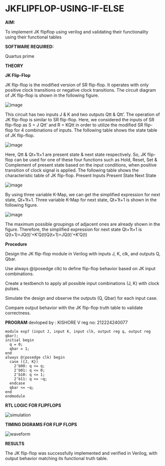 # JKFLIPFLOP-USING-IF-ELSE

**AIM:** 

To implement  JK flipflop using verilog and validating their functionality using their functional tables

**SOFTWARE REQUIRED:**

Quartus prime

**THEORY**

**JK Flip-Flop**

JK flip-flop is the modified version of SR flip-flop. It operates with only positive clock transitions or negative clock transitions. The circuit diagram of JK flip-flop is shown in the following figure.

![image](https://github.com/naavaneetha/JKFLIPFLOP-USING-IF-ELSE/assets/154305477/a649c30b-232b-4558-b188-fd6c09845180)


This circuit has two inputs J & K and two outputs Qtt & Qtt’. The operation of JK flip-flop is similar to SR flip-flop. Here, we considered the inputs of SR flip-flop as S = J Qtt’ and R = KQtt in order to utilize the modified SR flip-flop for 4 combinations of inputs. The following table shows the state table of JK flip-flop.

![image](https://github.com/naavaneetha/JKFLIPFLOP-USING-IF-ELSE/assets/154305477/c4360742-e8a8-4937-b089-c46c0433f9a3)

 
Here, Qtt & Qt+1t+1 are present state & next state respectively. So, JK flip-flop can be used for one of these four functions such as Hold, Reset, Set & Complement of present state based on the input conditions, when positive transition of clock signal is applied. The following table shows the characteristic table of JK flip-flop. Present Inputs Present State Next State
 
![image](https://github.com/naavaneetha/JKFLIPFLOP-USING-IF-ELSE/assets/154305477/6c275261-a6d5-4c37-a3a7-1e88ca11c4cd)

By using three variable K-Map, we can get the simplified expression for next state, Qt+1t+1. Three variable K-Map for next state, Qt+1t+1 is shown in the following figure.
 
![image](https://github.com/naavaneetha/JKFLIPFLOP-USING-IF-ELSE/assets/154305477/5174f41b-0ce0-4329-a372-6d1943ea6673)

The maximum possible groupings of adjacent ones are already shown in the figure. Therefore, the simplified expression for next state Qt+1t+1 is Q(t+1)=JQ(t)′+K′Q(t)Q(t+1)=JQ(t)′+K′Q(t)

**Procedure**

Design the JK flip-flop module in Verilog with inputs J, K, clk, and outputs Q, Qbar.

Use always @(posedge clk) to define flip-flop behavior based on JK input combinations.

Create a testbench to apply all possible input combinations (J, K) with clock pulses.

Simulate the design and observe the outputs (Q, Qbar) for each input case.

Compare output behavior with the JK flip-flop truth table to validate correctness.

**PROGRAM**
devloped by : KISHORE V 
reg no: 212224240077
```
module exp7 (input J, input K, input clk, output reg q, output reg qbar);
initial begin
  q = 0;
  qbar = 1;
end
always @(posedge clk) begin
  case ({J, K})
    2'b00: q <= q;         
    2'b01: q <= 0;        
    2'b10: q <= 1;
    2'b11: q <= ~q;   
  endcase
  qbar <= ~q;
end
endmodule

```
**RTL LOGIC FOR FLIPFLOPS**

![simulation](https://github.com/user-attachments/assets/f1a541f6-d6a3-4bd3-8265-6470b6e48381)

**TIMING DIGRAMS FOR FLIP FLOPS**

![waveform](https://github.com/user-attachments/assets/3e9803a2-fbfa-4353-9f7a-c2936a083c2b)

**RESULTS**

The JK flip-flop was successfully implemented and verified in Verilog, with output behavior matching its functional truth table.
